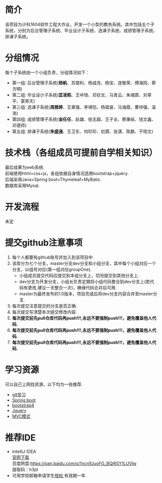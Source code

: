 # 简介
该项目为计科1604软件工程大作业，开发一个小型的教务系统。其中包括五个子系统，分别为后台管理子系统、毕业设计子系统、选课子系统、成绩管理子系统、排课子系统。

# 分组情况
每个子系统由一个小组负责，分组情况如下：  
+ 第一组: 后台管理子系统(**杨帆**、苏银利、杨成尧、杨宝、连敬荣、傅海阳、蔡方明)
+ 第二组: 毕业设计子系统(**匡凌熙**、王中琦、邓钦文、马青云、朱翊霏、刘草平、蒙笑天)
+ 第三组: 选课子系统(**周雅婷**、王章强、李靖恺、杨韫睿、马海霞、曹帅强、温浩)
+ 第四组: 成绩管理子系统(**金任任**、赵雄、徐志超、王子炎、蔡秉岐、钱文鑫、邓德师)
+ 第五组: 排课子系统(**朱盛通**、王卫东、何珍珍、初灏、张潇、陈鹏、于晓文)

# 技术栈（各组成员可提前自学相关知识）
最后成果为web系统.  
前端使用html+css+js，各组依据自身情况选用bootstrap+jquery.  
后端采用Java+Spring boot+Thymeleaf+MyBatis.  
数据库采用Mysql.  

# 开发流程
未定

# 提交github注意事项
1. 每个人都要有github账号并加入到该项目中.
2. 该库分为七个分支，master分支dev分支和小组分支，其中每个小组对应一个分支，以组号对应(第一组对应groupOne).
    + 小组成员提交代码应提交到本组分支上，切勿提交到其他分支上.
    + dev分支为开发分支，小组长负责定期将小组代码整合到dev分支上(若代码有更改,建议一天整合一次)，确保代码合并后可用.
    + master为最终发布的1.0版本，项目完成后将dev分支内容合并至master分支.
3. 每次提交注意提交的分支是否正确.
4. 每次提交写清楚本次提交修改内容.
5. **每次提交前先pull仓库代码再push!!!,永远不要强制push!!!，避免覆盖他人代码.**
6. **每次提交前先pull仓库代码再push!!!,永远不要强制push!!!，避免覆盖他人代码.**
7. **每次提交前先pull仓库代码再push!!!,永远不要强制push!!!，避免覆盖他人代码.**

# 学习资源
可以自己上网找资源，以下均为一些推荐.
+ [git学习](https://www.liaoxuefeng.com/wiki/0013739516305929606dd18361248578c67b8067c8c017b000/001373962845513aefd77a99f4145f0a2c7a7ca057e7570000)
+ [Spring boot](http://tengj.top/2017/04/24/springboot0/)
+ [bootstrap4](http://www.runoob.com/bootstrap4/bootstrap4-tutorial.html)
+ [Jquery](http://www.runoob.com/jquery/jquery-tutorial.html)
+ [MVC模式](https://baike.baidu.com/item/MVC%E6%A1%86%E6%9E%B6/9241230?fr=aladdin&fromid=85990&fromtitle=MVC)

# 推荐IDE
+ IntelliJ IDEA  
[官网下载](https://www.jetbrains.com/idea/download/#section=windows)  
百度网盘:https://pan.baidu.com/s/1ncn1UuoFG_BQjRSY1LUVlw  
提取码：h3jd 
+ 可用学校邮箱申请学生[授权](https://sales.jetbrains.com/hc/zh-cn/articles/207154369-%E5%AD%A6%E7%94%9F%E6%8E%88%E6%9D%83%E7%94%B3%E8%AF%B7%E6%96%B9%E5%BC%8F),有效期一年.


